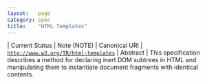 ```yaml
---
layout:   page
category: spec
title:    "HTML Templates"
---
```


| Current Status | Note (NOTE)
| Canonical URI | [`http://www.w3.org/TR/html-templates`](http://www.w3.org/TR/html-templates)
| Abstract | This specification describes a method for declaring inert DOM subtrees in HTML and manipulating them to instantiate document fragments with identical contents.